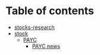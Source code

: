 # Table of contents

* [stocks-research](README.md)
* [stock](stock/README.md)
  * [PAYC](stock/payc/README.md)
    * [PAYC news](stock/payc/news.md)


